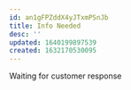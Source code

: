 ```yaml
---
id: an1gFPZddX4yJTxmPSnJb
title: Info Needed
desc: ''
updated: 1640199897539
created: 1632170530095
---
```


Waiting for customer response
